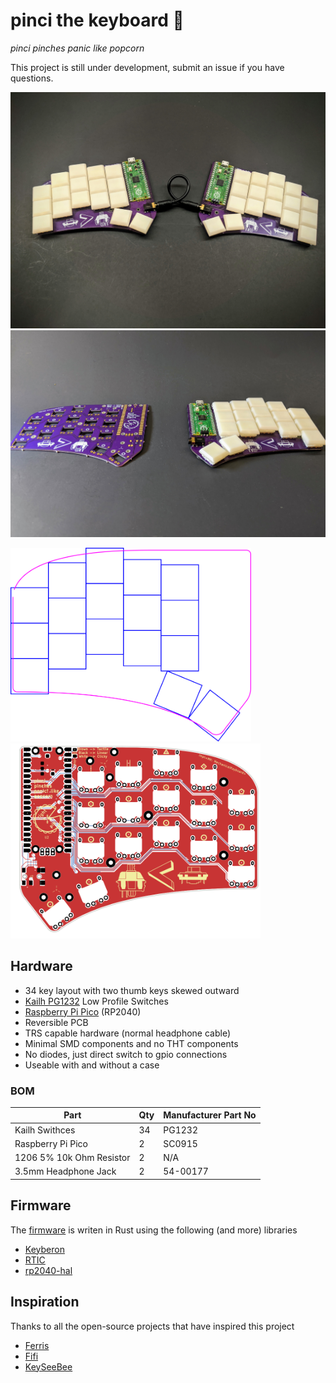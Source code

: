 # pinci the keyboard 🦐

*pinci pinches panic like popcorn*

This project is still under development, submit an issue if you have questions.

![](./doc/pinci0.jpg)
![](./doc/blank_and_populated.jpg)

<p float="left">
<img src="./cad/pinci-layout.svg" width="385" />
<img src="./pcb/pinci-brd-0.1.svg" width="400" />
</p>

## Hardware

- 34 key layout with two thumb keys skewed outward
- [Kailh PG1232](https://www.kailhswitch.com/news/pg1232-keyboard-switch-brief-introduction-21834938.html) Low Profile Switches
- [Raspberry Pi Pico](https://www.raspberrypi.org/products/raspberry-pi-pico/) (RP2040)
- Reversible PCB
- TRS capable hardware (normal headphone cable)
- Minimal SMD components and no THT components
- No diodes, just direct switch to gpio connections
- Useable with and without a case

### BOM

| Part | Qty | Manufacturer Part No |
| ---- | --- | -------------------- |
| Kailh Swithces | 34 | PG1232 |
| Raspberry Pi Pico | 2 | SC0915 |
| 1206 5% 10k Ohm Resistor | 2 | N/A |
| 3.5mm Headphone Jack | 2 | 54-00177 |

## Firmware

The [firmware](https://github.com/camrbuss/pinci/blob/main/firmware/src/main.rs) is writen in Rust using the following (and more) libraries

- [Keyberon](https://github.com/TeXitoi/keyberon)
- [RTIC](https://github.com/rtic-rs/cortex-m-rtic)
- [rp2040-hal](https://github.com/rp-rs/rp-hal/tree/main/rp2040-hal)

## Inspiration

Thanks to all the open-source projects that have inspired this project

- [Ferris](https://github.com/pierrechevalier83/ferris)
- [Fifi](https://github.com/raychengy/fifi_split_keeb)
- [KeySeeBee](https://github.com/TeXitoi/keyseebee)

